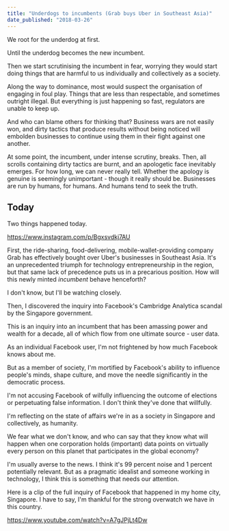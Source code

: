 ```yaml
---
title: "Underdogs to incumbents (Grab buys Uber in Southeast Asia)"
date_published: "2018-03-26"
---
```


We root for the underdog at first.

Until the underdog becomes the new incumbent.

Then we start scrutinising the incumbent in fear, worrying they would start doing things that are harmful to us individually and collectively as a society.

Along the way to dominance, most would suspect the organisation of engaging in foul play. Things that are less than respectable, and sometimes outright illegal. But everything is just happening so fast, regulators are unable to keep up.

And who can blame others for thinking that? Business wars are not easily won, and dirty tactics that produce results without being noticed will embolden businesses to continue using them in their fight against one another.

At some point, the incumbent, under intense scrutiny, breaks. Then, all scrolls containing dirty tactics are burnt, and an apologetic face inevitably emerges. For how long, we can never really tell. Whether the apology is genuine is seemingly unimportant - though it really should be. Businesses are run by humans, for humans. And humans tend to seek the truth.

## Today

Two things happened today.

https://www.instagram.com/p/Bgxsvdkj7AU

First, the ride-sharing, food-delivering, mobile-wallet-providing company Grab has effectively bought over Uber's businesses in Southeast Asia. It's an unprecedented triumph for technology entrepreneurship in the region, but that same lack of precedence puts us in a precarious position. How will this newly minted _incumbent_ behave henceforth?

I don't know, but I'll be watching closely.

Then, I discovered the inquiry into Facebook's Cambridge Analytica scandal by the Singapore government.

This is an inquiry into an incumbent that has been amassing power and wealth for a decade, all of which flow from one ultimate source - user data.

As an individual Facebook user, I'm not frightened by how much Facebook knows about me.

But as a member of society, I'm mortified by Facebook's ability to influence people's minds, shape culture, and move the needle significantly in the democratic process.

I'm not accusing Facebook of wilfully influencing the outcome of elections or perpetuating false information. I don't think they've done that willfully.

I'm reflecting on the state of affairs we're in as a society in Singapore and collectively, as humanity.

We fear what we don't know, and who can say that they know what will happen when one corporation holds (important) data points on virtually every person on this planet that participates in the global economy?

I'm usually averse to the news. I think it's 99 percent noise and 1 percent potentially relevant. But as a pragmatic idealist and someone working in technology, I think this is something that needs our attention.

Here is a clip of the full inquiry of Facebook that happened in my home city, Singapore. I have to say, I'm thankful for the strong overwatch we have in this country.

https://www.youtube.com/watch?v=A7gJPjLt4Dw
